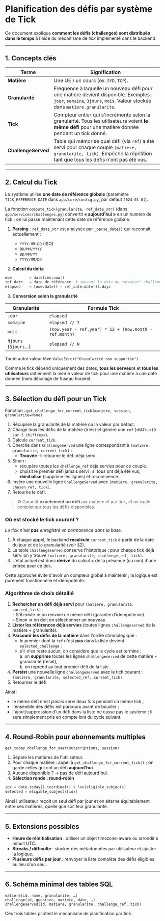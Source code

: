 # Planification des défis par système de Tick

Ce document explique **comment les défis (challenges) sont distribués dans le temps** à l'aide du mécanisme de *tick* implémenté dans le backend.

---

## 1. Concepts clés

| Terme | Signification |
|-------|---------------|
| **Matière** | Une UE / un cours (ex. `SYD`, `TCP`). |
| **Granularité** | Fréquence à laquelle un nouveau défi pour une matière devient disponible. Exemples : `jour`, `semaine`, `3jours`, `mois`. Valeur stockée dans `matiere.granularite`. |
| **Tick** | Compteur entier qui s'incrémente selon la granularité. Tous les utilisateurs voient **le même défi** pour une matière donnée pendant un tick donné. |
| **ChallengeServed** | Table qui mémorise quel défi (via `ref`) a été servi pour chaque couple `(matiere, granularite, tick)`. Empêche la répétition tant que tous les défis n'ont pas été vus. |

---

## 2. Calcul du Tick

Le système utilise **une date de référence globale** (paramètre `TICK_REFERENCE_DATE` dans `app/core/config.py`, par défaut `2024-01-01`).

La fonction `compute_tick(granularite, ref_date_str)` (dans `app/services/challenges.py`) convertit **« aujourd'hui »** en un numéro de tick ; on lui passe maintenant cette date de référence globale.

1. **Parsing** : `ref_date_str` est analysée par `_parse_date()` qui reconnaît actuellement :
   * `YYYY-MM-DD` (ISO)
   * `DD/MM/YYYY`
   * `DD/MM/YY`
   * `YYYY/MM/DD`

2. **Calcul du delta**

```python
now        = datetime.now()
ref_date   = date de référence  # souvent la date du *premier* challenge
elapsed    = (now.date() – ref_date.date()).days
```

3. **Conversion selon la granularité**

| Granularité | Formule Tick |
|-------------|--------------|
| `jour`      | `elapsed` |
| `semaine`   | `elapsed // 7` |
| `mois`      | `(now.year - ref.year) * 12 + (now.month - ref.month)` |
| `Njours` (`3jours`…) | `elapsed // N` |

Toute autre valeur lève `ValueError("Granularité non supportée")`.

Comme le tick dépend uniquement des dates, **tous les serveurs** et **tous les utilisateurs** obtiennent la même valeur de tick pour une matière à une date donnée (hors décalage de fuseau horaire).

---

## 3. Sélection du défi pour un Tick

Fonction : `get_challenge_for_current_tick(matiere, session, granularite=None)`

1. Récupère la granularité de la matière ou la valeur par défaut.
2. Charge tous les défis de la matière (triés) et génère une `ref` (`<MAT>-<ID sur 3 chiffres>`).
3. Calcule `current_tick`.
4. Cherche dans `ChallengeServed` une ligne correspondant à `(matiere, granularite, current_tick)` :
   * **Trouvée** → retourne le défi déjà servi.
5. Sinon :
   * récupère toutes les `challenge_ref` déjà servies pour ce couple.
   * choisit le premier défi jamais servi ; si tous ont déjà été vus, **réinitialise** (supprime les lignes) et recommence.
6. Insère une nouvelle ligne `ChallengeServed` avec `(matiere, granularite, chosen_ref, tick)`.
7. Retourne le défi.

> ⚙️  Garantit **exactement un défi** par matière et par tick, et un cycle complet sur tous les défis disponibles.

### Où est stocké le **tick courant** ?

*Le tick n'est **pas** enregistré en permanence dans la base.*

1. À chaque appel, le backend **recalcule** `current_tick` à partir de la date du jour et de la granularité (voir §2).  
2. La table `challengeserved` conserve l'historique : pour chaque tick déjà servi on y trouve `(matiere, granularite, challenge_ref, tick)`.  
3. L'état actuel est donc **dérivé** du calcul + de la présence (ou non) d'une entrée pour ce tick.

Cette approche évite d'avoir un compteur global à maintenir ; la logique est purement fonctionnelle et idempotente.

### Algorithme de choix détaillé

1. **Rechercher un défi déjà servi** pour `(matiere, granularite, current_tick)` :  
   – S'il existe ⇒ on renvoie ce même défi (garantie d'idempotence).  
   – Sinon ⇒ on doit en sélectionner un nouveau.
2. **Lister les références déjà servies** (toutes lignes `challengeserved` de la matière + granularité).
3. **Parcourir les défis de la matière** dans l'ordre chronologique :
   * le premier dont la `ref` n'est **pas** dans la liste devient `selected_challenge` ;
   * s'il n'en reste aucun, on considère que le cycle est terminé :  
     a. on **supprime** toutes les lignes `challengeserved` de cette matière + granularité (reset),  
     b. on reprend au tout premier défi de la liste.
4. **Persist** une nouvelle ligne `challengeserved` avec le tick courant :`(matiere, granularite, selected_ref, current_tick)`.
5. Retourner le défi.

Ainsi :
* le même défi n'est jamais servi deux fois pendant un même tick ;
* l'ensemble des défis est parcouru avant de boucler ;
* l'ajout/suppression d'un défi dans la liste ne casse pas le système ; il sera simplement pris en compte lors du cycle suivant.

---

## 4. Round-Robin pour abonnements multiples

`get_today_challenge_for_user(subscriptions, session)`

1. Sépare les matières de l'utilisateur.
2. Pour chaque matière : appel à `get_challenge_for_current_tick()` ; on garde celles qui ont un défi **aujourd'hui**.
3. Aucune disponible ? → pas de défi aujourd'hui.
4. **Sélection ronde : round-robin**

```python
idx = date.today().toordinal() % len(eligible_subjects)
selected = eligible_subjects[idx]
```

Ainsi l'utilisateur reçoit *un* seul défi par jour et on alterne équitablement entre ses matières, quelle que soit leur granularité.

---

## 5. Extensions possibles

* **Heure de réinitialisation** : utiliser un objet timezone-aware ou arrondir à minuit UTC.
* **Streaks / difficulté** : stocker des métadonnées par utilisateur et ajuster la logique.
* **Plusieurs défis par jour** : renvoyer la liste complète des défis éligibles au lieu d'un seul.

---

## 6. Schéma minimal des tables SQL

```text
matiere(id, name, granularite, …)
challenge(id, question, matiere, date, …)
challengeserved(id, matiere, granularite, challenge_ref, tick)
```

Ces trois tables pilotent le mécanisme de planification par tick. 